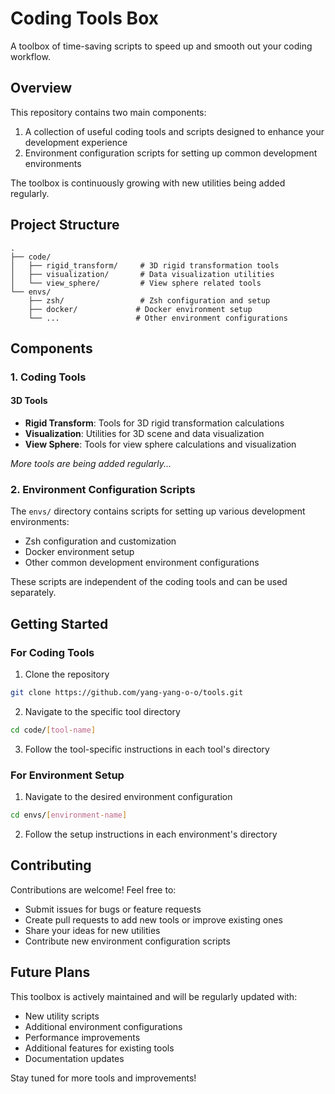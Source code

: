 # Coding Tools Box

A toolbox of time-saving scripts to speed up and smooth out your coding workflow.

## Overview

This repository contains two main components:
1. A collection of useful coding tools and scripts designed to enhance your development experience
2. Environment configuration scripts for setting up common development environments

The toolbox is continuously growing with new utilities being added regularly.

## Project Structure

```
.
├── code/                    
│   ├── rigid_transform/     # 3D rigid transformation tools
│   ├── visualization/       # Data visualization utilities
│   └── view_sphere/         # View sphere related tools
└── envs/                    
    ├── zsh/                 # Zsh configuration and setup
    ├── docker/             # Docker environment setup
    └── ...                 # Other environment configurations
```

## Components

### 1. Coding Tools

#### 3D Tools
- **Rigid Transform**: Tools for 3D rigid transformation calculations
- **Visualization**: Utilities for 3D scene and data visualization
- **View Sphere**: Tools for view sphere calculations and visualization

*More tools are being added regularly...*

### 2. Environment Configuration Scripts

The `envs/` directory contains scripts for setting up various development environments:
- Zsh configuration and customization
- Docker environment setup
- Other common development environment configurations

These scripts are independent of the coding tools and can be used separately.

## Getting Started

### For Coding Tools

1. Clone the repository
```bash
git clone https://github.com/yang-yang-o-o/tools.git
```

2. Navigate to the specific tool directory
```bash
cd code/[tool-name]
```

3. Follow the tool-specific instructions in each tool's directory

### For Environment Setup

1. Navigate to the desired environment configuration
```bash
cd envs/[environment-name]
```

2. Follow the setup instructions in each environment's directory

## Contributing

Contributions are welcome! Feel free to:
- Submit issues for bugs or feature requests
- Create pull requests to add new tools or improve existing ones
- Share your ideas for new utilities
- Contribute new environment configuration scripts

## Future Plans

This toolbox is actively maintained and will be regularly updated with:
- New utility scripts
- Additional environment configurations
- Performance improvements
- Additional features for existing tools
- Documentation updates

Stay tuned for more tools and improvements! 